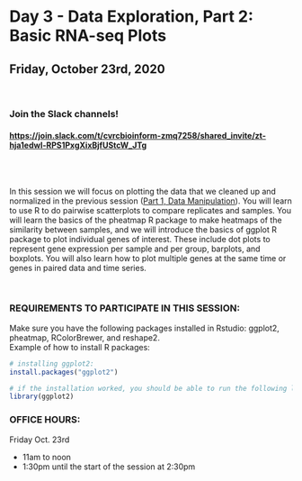 # Day 3 - Data Exploration, Part 2: Basic RNA-seq Plots
## Friday, October 23rd, 2020


<br>

### Join the Slack channels! 
#### https://join.slack.com/t/cvrcbioinform-zmq7258/shared_invite/zt-hja1edwl-RPS1PxgXixBjfUStcW_JTg

<br>  

##

In this session we will focus on plotting the data that we cleaned up and normalized in the previous session ([Part 1, Data Manipulation](https://github.com/florschlamp/CVRC_NYU_Langone/tree/master/Bioinformatics_Workshop_Series_2020/Day_2)). You will learn to use R to do pairwise scatterplots to compare replicates and samples. You will learn the basics of the pheatmap R package to make heatmaps of the similarity between samples, and we will introduce the basics of ggplot R package to plot individual genes of interest. These include dot plots to represent gene expression per sample and per group, barplots, and boxplots. You will also learn how to plot multiple genes at the same time or genes in paired data and time series.


<br>

### REQUIREMENTS TO PARTICIPATE IN THIS SESSION:
 
Make sure you have the following packages installed in Rstudio: ggplot2, pheatmap, RColorBrewer, and reshape2.  
Example of how to install R packages:
```r
# installing ggplot2: 
install.packages("ggplot2")

# if the installation worked, you should be able to run the following line without error messages:
library(ggplot2)
```

### OFFICE HOURS:
 
Friday Oct. 23rd
* 11am to noon  
* 1:30pm until the start of the session at 2:30pm  
